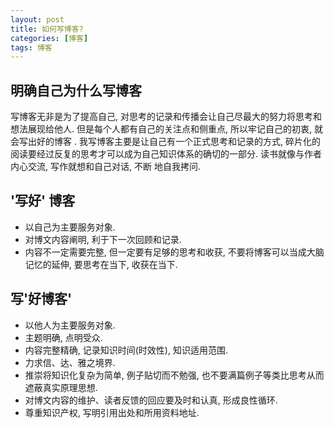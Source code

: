 ```yaml
---
layout: post
title: 如何写博客?
categories: [博客]
tags: 博客
---
```


## 明确自己为什么写博客

  写博客无非是为了提高自己, 对思考的记录和传播会让自己尽最大的努力将思考和想法展现给他人. 但是每个人都有自己的关注点和侧重点, 所以牢记自己的初衷, 就会写出好的博客
. 我写博客主要是让自己有一个正式思考和记录的方式, 碎片化的阅读要经过反复的思考才可以成为自己知识体系的确切的一部分. 读书就像与作者内心交流, 写作就想和自己对话, 不断
地自我拷问.

## '写好' 博客

* 以自己为主要服务对象.
* 对博文内容阐明, 利于下一次回顾和记录.
* 内容不一定需要完整, 但一定要有足够的思考和收获, 不要将博客可以当成大脑记忆的延伸, 要思考在当下, 收获在当下.

## 写'好博客'

* 以他人为主要服务对象.
* 主题明确, 点明受众.
* 内容完整精确, 记录知识时间(时效性), 知识适用范围.
* 力求信、达、雅之境界.
* 推崇将知识化复杂为简单, 例子贴切而不勉强, 也不要满篇例子等类比思考从而遮蔽真实原理思想.
* 对博文内容的维护、读者反馈的回应要及时和认真, 形成良性循环.
* 尊重知识产权, 写明引用出处和所用资料地址.


